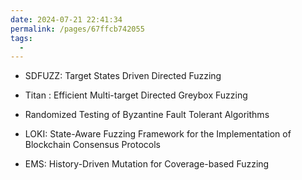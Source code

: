 ```yaml
---
date: 2024-07-21 22:41:34
permalink: /pages/67ffcb742055
tags: 
  -
---
```


- SDFUZZ: Target States Driven Directed Fuzzing

- Titan : Efficient Multi-target Directed Greybox Fuzzing

- Randomized Testing of Byzantine Fault Tolerant Algorithms

- LOKI: State-Aware Fuzzing Framework for the Implementation of Blockchain Consensus Protocols

- EMS: History-Driven Mutation for Coverage-based Fuzzing
